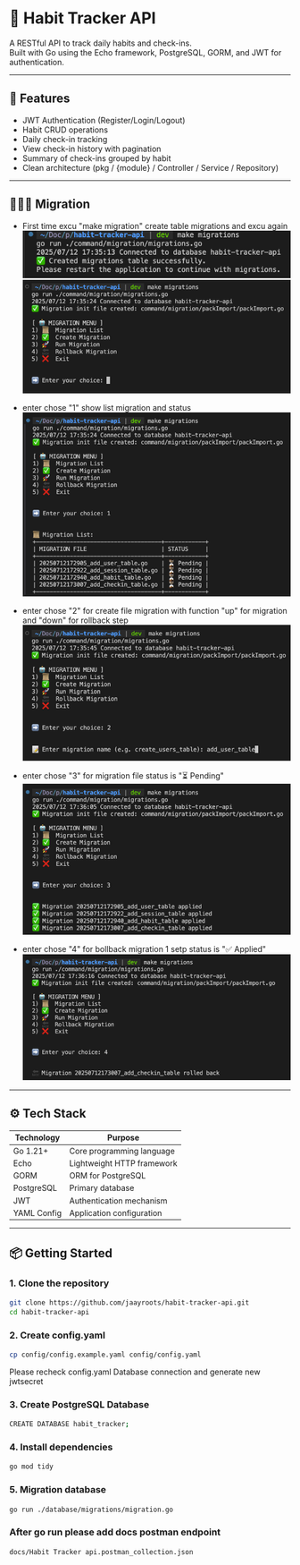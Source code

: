 # 🧠 Habit Tracker API

A RESTful API to track daily habits and check-ins.  
Built with Go using the Echo framework, PostgreSQL, GORM, and JWT for authentication.

---

## 🚀 Features

- JWT Authentication (Register/Login/Logout)
- Habit CRUD operations
- Daily check-in tracking
- View check-in history with pagination
- Summary of check-ins grouped by habit
- Clean architecture (pkg / {module} / Controller / Service / Repository)

---

## 🏃‍♂️‍➡️ Migration

- First time excu "make migration" create table migrations and excu again
![alt text](docs/migration-001.png)
![alt text](docs/migration-002.png)

- enter chose "1" show list migration and status
![alt text](docs/migration-003.png)

- enter chose "2" for create file migration with function "up" for migration and "down" for rollback step
![alt text](docs/migration-004.png)

- enter chose "3" for migration file status is "⏳ Pending"
![alt text](docs/migration-005.png)

- enter chose "4" for bollback migration 1 setp status is "✅ Applied"
![alt text](docs/migration-006.png)

---

## ⚙️ Tech Stack

| Technology     | Purpose                         |
|----------------|----------------------------------|
| Go 1.21+       | Core programming language        |
| Echo           | Lightweight HTTP framework       |
| GORM           | ORM for PostgreSQL               |
| PostgreSQL     | Primary database                 |
| JWT            | Authentication mechanism         |
| YAML Config    | Application configuration        |

---

## 📦 Getting Started

### 1. Clone the repository

```bash
git clone https://github.com/jaayroots/habit-tracker-api.git
cd habit-tracker-api
```
### 2. Create config.yaml
```bash
cp config/config.example.yaml config/config.yaml
```
Please recheck config.yaml Database connection and generate new jwtsecret

### 3. Create PostgreSQL Database

```bash
CREATE DATABASE habit_tracker;
```

### 4. Install dependencies
```bash
go mod tidy
```

### 5. Migration database
```bash
go run ./database/migrations/migration.go
```

### After go run please add docs postman endpoint
```bash
docs/Habit Tracker api.postman_collection.json
```


